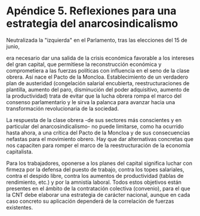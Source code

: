 # Apéndice 5. Reflexiones para una estrategia del anarcosindicalismo

Neutralizada la "izquierda" en el Parlamento, tras las elecciones del 15
de junio,

era necesario dar una salida de la crisis económica favorable a los
intereses del gran capital, que permitiese la reconstrucción económica y
comprometiera a las fuerzas políticas con influencia en el seno de la
clase obrera. Así nace el Pacto de la Moncloa. Establecimiento de un
verdadero plan de austeridad (congelación salarial encubierta,
reestructuraciones de plantilla, aumento del paro, disminución del poder
adquisitivo, aumento de la productividad) trata de evitar que la lucha
obrera rompa el marco del consenso parlamentario y le sirva la palanca
para avanzar hacia una transformación revolucionaria de la sociedad.

La respuesta de la clase obrera -de sus sectores más conscientes y en
particular del anarcosindicalismo- no puede limitarse, como ha ocurrido
hasta ahora, a una crítica del Pacto de la Moncloa y de sus
consecuencias nefastas para el movimiento obrero. Hay que dar
alternativas concretas que nos capaciten para romper el marco de la
reestructuración de la economía capitalista.

Para los trabajadores, oponerse a los planes del capital significa
luchar con firmeza por la defensa del puesto de trabajo, contra los
topes salariales, contra el despido libre, contra los aumentos de
productividad (tablas de rendimiento, etc.) y por la amnistía laboral.
Todos estos objetivos están presentes en el ámbito de la contratación
colectiva (convenio), para el que la CNT debe elaborar una estrategia de
carácter nacional, aunque en cada caso concreto su aplicación dependerá
de la correlación de fuerzas existentes.


